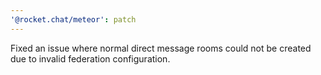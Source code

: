 ```yaml
---
'@rocket.chat/meteor': patch
---
```


Fixed an issue where normal direct message rooms could not be created due to invalid federation configuration.
